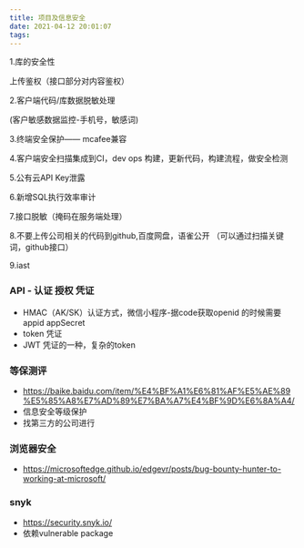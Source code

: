 ```yaml
---
title: 项目及信息安全
date: 2021-04-12 20:01:07
tags:
---
```


1.库的安全性

上传鉴权（接口部分对内容鉴权）

2.客户端代码/库数据脱敏处理

(客户敏感数据监控-手机号，敏感词)

3.终端安全保护—— mcafee兼容

4.客户端安全扫描集成到CI，dev ops 构建，更新代码，构建流程，做安全检测

5.公有云API Key泄露

6.新增SQL执行效率审计

7.接口脱敏（掩码在服务端处理）

8.不要上传公司相关的代码到github,百度网盘，语雀公开
（可以通过扫描关键词，github接口）

9.iast

### API - 认证 授权 凭证
- HMAC（AK/SK）认证方式，微信小程序-据code获取openid 的时候需要 appid appSecret
- token 凭证
- JWT 凭证的一种，复杂的token

### 等保测评
- https://baike.baidu.com/item/%E4%BF%A1%E6%81%AF%E5%AE%89%E5%85%A8%E7%AD%89%E7%BA%A7%E4%BF%9D%E6%8A%A4/
- 信息安全等级保护
- 找第三方的公司进行
### 浏览器安全
- https://microsoftedge.github.io/edgevr/posts/bug-bounty-hunter-to-working-at-microsoft/

### snyk
- https://security.snyk.io/
- 依赖vulnerable package